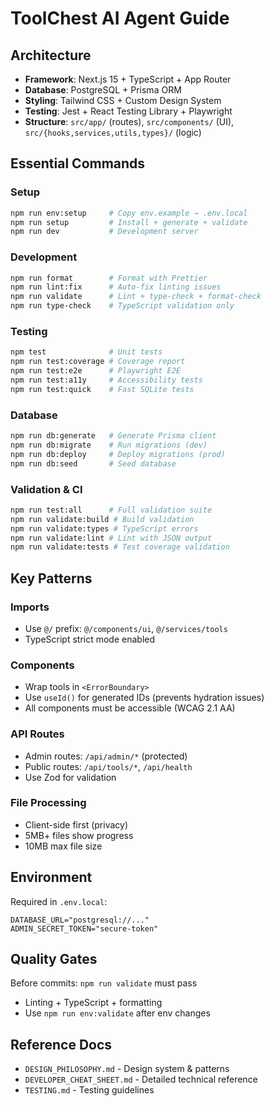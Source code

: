 # ToolChest AI Agent Guide

## Architecture

- **Framework**: Next.js 15 + TypeScript + App Router
- **Database**: PostgreSQL + Prisma ORM
- **Styling**: Tailwind CSS + Custom Design System
- **Testing**: Jest + React Testing Library + Playwright
- **Structure**: `src/app/` (routes), `src/components/` (UI), `src/{hooks,services,utils,types}/` (logic)

## Essential Commands

### Setup

```bash
npm run env:setup     # Copy env.example → .env.local
npm run setup         # Install + generate + validate
npm run dev           # Development server
```

### Development

```bash
npm run format        # Format with Prettier
npm run lint:fix      # Auto-fix linting issues
npm run validate      # Lint + type-check + format-check
npm run type-check    # TypeScript validation only
```

### Testing

```bash
npm test              # Unit tests
npm run test:coverage # Coverage report
npm run test:e2e      # Playwright E2E
npm run test:a11y     # Accessibility tests
npm run test:quick    # Fast SQLite tests
```

### Database

```bash
npm run db:generate   # Generate Prisma client
npm run db:migrate    # Run migrations (dev)
npm run db:deploy     # Deploy migrations (prod)
npm run db:seed       # Seed database
```

### Validation & CI

```bash
npm run test:all      # Full validation suite
npm run validate:build # Build validation
npm run validate:types # TypeScript errors
npm run validate:lint # Lint with JSON output
npm run validate:tests # Test coverage validation
```

## Key Patterns

### Imports

- Use `@/` prefix: `@/components/ui`, `@/services/tools`
- TypeScript strict mode enabled

### Components

- Wrap tools in `<ErrorBoundary>`
- Use `useId()` for generated IDs (prevents hydration issues)
- All components must be accessible (WCAG 2.1 AA)

### API Routes

- Admin routes: `/api/admin/*` (protected)
- Public routes: `/api/tools/*`, `/api/health`
- Use Zod for validation

### File Processing

- Client-side first (privacy)
- 5MB+ files show progress
- 10MB max file size

## Environment

Required in `.env.local`:

```
DATABASE_URL="postgresql://..."
ADMIN_SECRET_TOKEN="secure-token"
```

## Quality Gates

Before commits: `npm run validate` must pass

- Linting + TypeScript + formatting
- Use `npm run env:validate` after env changes

## Reference Docs

- `DESIGN_PHILOSOPHY.md` - Design system & patterns
- `DEVELOPER_CHEAT_SHEET.md` - Detailed technical reference
- `TESTING.md` - Testing guidelines
